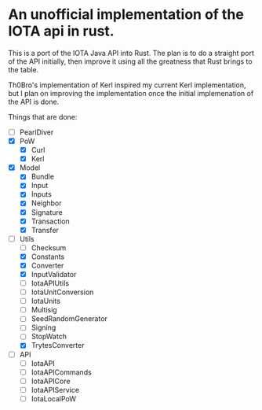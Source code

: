 # An unofficial implementation of the IOTA api in rust.

This is a port of the IOTA Java API into Rust. The plan is to do a straight port of the API initially, then improve it using all the greatness that Rust brings to the table.

Th0Bro's implementation of Kerl inspired my current Kerl implementation, but I plan on improving the implementation once the initial implemenation of the API is done.

Things that are done:

- [ ] PearlDiver
- [x] PoW
    - [x] Curl
    - [x] Kerl
- [x] Model
    - [x] Bundle
    - [x] Input
    - [x] Inputs
    - [x] Neighbor
    - [x] Signature
    - [x] Transaction
    - [x] Transfer
- [ ] Utils
    - [ ] Checksum
    - [x] Constants
    - [x] Converter
    - [x] InputValidator
    - [ ] IotaAPIUtils
    - [ ] IotaUnitConversion
    - [ ] IotaUnits
    - [ ] Multisig
    - [ ] SeedRandomGenerator
    - [ ] Signing
    - [ ] StopWatch
    - [x] TrytesConverter
- [ ] API
    - [ ] IotaAPI
    - [ ] IotaAPICommands
    - [ ] IotaAPICore
    - [ ] IotaAPIService
    - [ ] IotaLocalPoW
